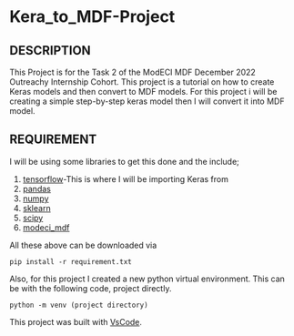 # Kera_to_MDF-Project

## DESCRIPTION
This Project is for the Task 2 of the ModECI MDF December 2022 Outreachy Internship Cohort. This project is a tutorial on how to create Keras models and then convert to MDF models.
For this project i will be creating a simple step-by-step keras model then I will convert it into MDF model.

## REQUIREMENT
I will be using some libraries to get this done and the include;
1. [tensorflow](https://www.tensorflow.org/)-This is where I will be importing Keras from
2. [pandas](https://pandas.pydata.org/)
3. [numpy](https://numpy.org/)
4. [sklearn](https://scikit-learn.org/)
5. [scipy](https://scipy.org/)
6. [modeci_mdf](https://pypi.org/project/modeci-mdf/)

All these above can be downloaded via
```
pip install -r requirement.txt

```

Also, for this project I created a new python virtual environment. This can be with the following code, project directly.
```
python -m venv (project directory)

```
This project was built with [VsCode](https://code.visualstudio.com/).

